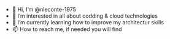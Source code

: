 - 👋 Hi, I’m @nleconte-1975
- 👀 I’m interested in all about codding & cloud technologies
- 🌱 I’m currently learning how to improve my architectur skills
- 📫 How to reach me, if needed you will find

<!---
nleconte-1975/nleconte-1975 is a ✨ special ✨ repository because its `README.md` (this file) appears on your GitHub profile.
You can click the Preview link to take a look at your changes.
--->
